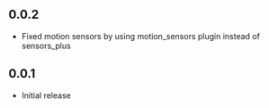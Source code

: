 ## 0.0.2

* Fixed motion sensors by using motion_sensors plugin instead of sensors_plus

## 0.0.1

* Initial release